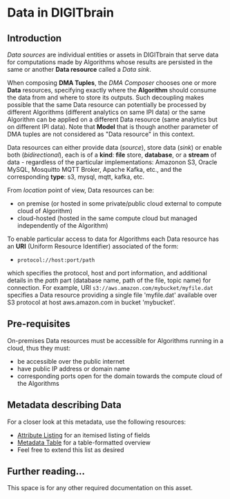 # Data in DIGITbrain

## Introduction

*Data sources* are individual entities or assets in DIGITbrain that serve data for computations made by Algorithms 
whose results are persisted in the same or another **Data resource** called a *Data sink*.

When composing **DMA Tuples**, the *DMA Composer* chooses one or more **Data** resources, specifying exactly where the **Algorithm** should consume the data from and
where to store its outputs. Such decoupling makes possible that the same Data resource can potentially be processed by different Algorithms (different analytics on  same IPI data) or the same Algorithm can be applied on a different Data resource (same analytics but on different IPI data).
Note that **Model** that is though another parameter of DMA tuples are not considered as "Data resource" in this context.

Data resources can either provide data (*source*), store data (*sink*) or enable both (*bidirectional*), each is of a **kind**:
**file** store, **database**, or a **stream** of data - regardless of the particular implementations: Amazonon S3, Oracle MySQL, Mosquitto MQTT Broker, Apache Kafka, etc., and the corresponding **type**: s3, mysql, mqtt, kafka, etc. 

From *location* point of view, Data resources can be:

- on premise (or hosted in some private/public cloud external to compute cloud of Algorithm)
- cloud-hosted (hosted in the same compute cloud but managed independently of the Algorithm)

To enable particular access to data for Algorithms each Data resource has an **URI** (Uniform Resource Identifier) associated of the form:

- ``protocol://host:port/path``

which specifies the protocol, host and port information, and additional details in the *path* part (database name, path of the file, topic name) for connection.
For example, URI ``s3://aws.amazon.com/mybucket/myfile.dat`` specifies a Data resource providing a single file 'myfile.dat' available over S3 protocol at host aws.amazon.com in bucket 'mybucket'.


## Pre-requisites

On-premises Data resources must be accessible for Algorithms running in a cloud, thus they must:

- be accessible over the public internet
- have public IP address or domain name
- corresponding ports open for the domain towards the compute cloud of the Algorithms


## Metadata describing Data

For a closer look at this metadata, use the following resources:

- [Attribute Listing](/attributes/data) for an itemised listing of fields
- [Metadata Table](/tables/data) for a table-formatted overview
- Feel free to extend this list as desired

## Further reading...

This space is for any other required documentation on this asset.
